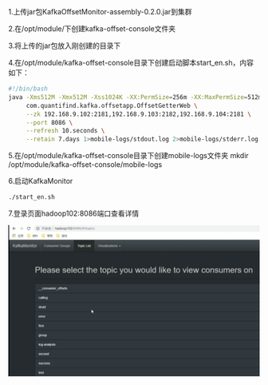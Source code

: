 1.上传jar包KafkaOffsetMonitor-assembly-0.2.0.jar到集群

2.在/opt/module/下创建kafka-offset-console文件夹

3.将上传的jar包放入刚创建的目录下

4.在/opt/module/kafka-offset-console目录下创建启动脚本start_en.sh，内容如下：

```bash
#!/bin/bash
java -Xms512M -Xmx512M -Xss1024K -XX:PermSize=256m -XX:MaxPermSize=512m -cp KafkaOffsetMonitor-assembly-0.2.0.jar \
     com.quantifind.kafka.offsetapp.OffsetGetterWeb \
     --zk 192.168.9.102:2181,192.168.9.103:2182,192.168.9.104:2181 \
     --port 8086 \
     --refresh 10.seconds \
     --retain 7.days 1>mobile-logs/stdout.log 2>mobile-logs/stderr.log &
```

5.在/opt/module/kafka-offset-console目录下创建mobile-logs文件夹
mkdir /opt/module/kafka-offset-console/mobile-logs

6.启动KafkaMonitor

```bash
./start_en.sh
```

7.登录页面hadoop102:8086端口查看详情

<img src="img/29.png" style="zoom:50%;" /> 

